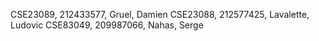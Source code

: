 CSE23089, 212433577, Gruel, Damien
CSE23088, 212577425, Lavalette, Ludovic
CSE83049, 209987066, Nahas, Serge
